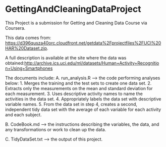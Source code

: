 # GettingAndCleaningDataProject
 
This Project is a submission for Getting and Cleaning Data Course via Coursera.

This data comes from: https://d396qusza40orc.cloudfront.net/getdata%2Fprojectfiles%2FUCI%20HAR%20Dataset.zip.

A full description is available at the site where the data was obtained:http://archive.ics.uci.edu/ml/datasets/Human+Activity+Recognition+Using+Smartphones

  
The documents include:
A. run_analysis.R --> the code performing analyses below:
    1. Merges the training and the test sets to create one data set.
    2. Extracts only the measurements on the mean and standard deviation for each measurement. 
    3. Uses descriptive activity names to name the activities in the data set.
    4. Appropriately labels the data set with descriptive variable names. 
    5. From the data set in step 4, creates a second, independent tidy data set with the average of each variable for each activity and each subject.
    
B. CodeBook.md --> the instructions describing the variables, the data, and any transformations or work to clean up the data.

C. TidyDataSet.txt --> the output of this project.
